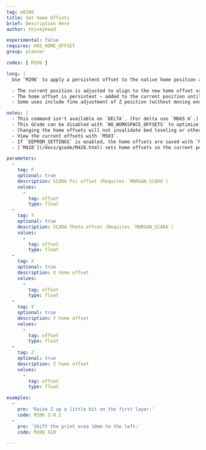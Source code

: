 ```yaml
---
tag: m0206
title: Set Home Offsets
brief: Description Here
author: thinkyhead

experimental: false
requires: HAS_HOME_OFFSET
group: planner

codes: [ M206 ]

long: |
  Use `M206` to apply a persistent offset to the native home position and coordinate space. This effectively shifts the coordinate space in the negative direction. See examples below.

  - The current position is adjusted to align to the new home offset values.
  - The home offset is persistent — added to the current position until changed.
  - Some uses include fine adjustment of Z position (without moving endstops) and shifting the coordinate space to print on a different part of the bed.

notes: |
  - This command isn't available on `DELTA`. (For delta use `M665 H`.)
  - This GCode can be disabled with `NO_WORKSPACE_OFFSETS` to optimize movement.
  - Changing the home offsets will not invalidate bed leveling or other saved data.
  - View the current offsets with `M503`.
  - If `EEPROM_SETTINGS` is enabled, the home offsets are saved with `M500`, loaded with `M501`, and reset with `M502`.
  - [`M428`](/docs/gcode/M428.html) sets home offsets so the current position aligns to the native home position.

parameters:
  -
    tag: P
    optional: true
    description: SCARA Psi offset (Requires `MORGAN_SCARA`)
    values:
      -
        tag: offset
        type: float
  -
    tag: T
    optional: true
    description: SCARA Theta offset (Requires `MORGAN_SCARA`)
    values:
      -
        tag: offset
        type: float
  -
    tag: X
    optional: true
    description: X home offset
    values:
      -
        tag: offset
        type: float
  -
    tag: Y
    optional: true
    description: Y home offset
    values:
      -
        tag: offset
        type: float
  -
    tag: Z
    optional: true
    description: Z home offset
    values:
      -
        tag: offset
        type: float

examples:
  -
    pre: 'Raise Z up a little bit on the first layer:'
    code: M206 Z-0.2
  -
    pre: 'Shift the print area 10mm to the left:'
    code: M206 X10

---
```

